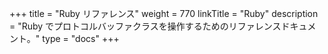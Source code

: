 +++
title = "Ruby リファレンス"
weight = 770
linkTitle = "Ruby"
description = "Ruby でプロトコルバッファクラスを操作するためのリファレンスドキュメント。"
type = "docs"
+++
